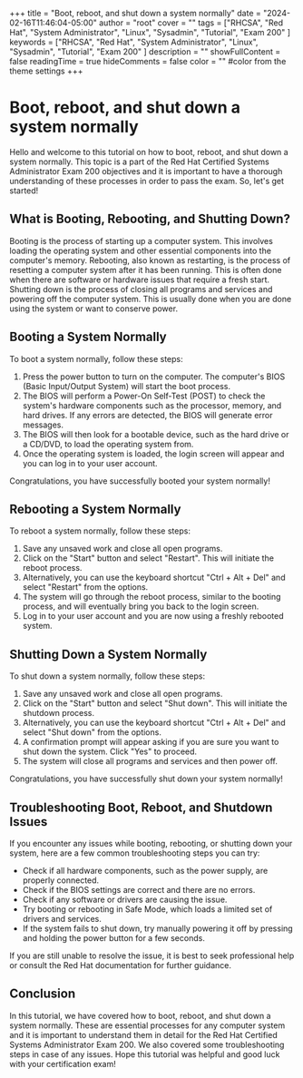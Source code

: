 +++
title = "Boot, reboot, and shut down a system normally"
date = "2024-02-16T11:46:04-05:00"
author = "root"
cover = ""
tags = ["RHCSA", "Red Hat", "System Administrator", "Linux", "Sysadmin", "Tutorial", "Exam 200" ]
keywords = ["RHCSA", "Red Hat", "System Administrator", "Linux", "Sysadmin", "Tutorial", "Exam 200" ]
description = ""
showFullContent = false
readingTime = true
hideComments = false
color = "" #color from the theme settings
+++


# Boot, reboot, and shut down a system normally

Hello and welcome to this tutorial on how to boot, reboot, and shut down a system normally. This topic is a part of the Red Hat Certified Systems Administrator Exam 200 objectives and it is important to have a thorough understanding of these processes in order to pass the exam. So, let's get started!

## What is Booting, Rebooting, and Shutting Down?

Booting is the process of starting up a computer system. This involves loading the operating system and other essential components into the computer's memory. Rebooting, also known as restarting, is the process of resetting a computer system after it has been running. This is often done when there are software or hardware issues that require a fresh start. Shutting down is the process of closing all programs and services and powering off the computer system. This is usually done when you are done using the system or want to conserve power.

## Booting a System Normally

To boot a system normally, follow these steps:

1. Press the power button to turn on the computer. The computer's BIOS (Basic Input/Output System) will start the boot process.
2. The BIOS will perform a Power-On Self-Test (POST) to check the system's hardware components such as the processor, memory, and hard drives. If any errors are detected, the BIOS will generate error messages.
3. The BIOS will then look for a bootable device, such as the hard drive or a CD/DVD, to load the operating system from.
4. Once the operating system is loaded, the login screen will appear and you can log in to your user account.

Congratulations, you have successfully booted your system normally!

## Rebooting a System Normally

To reboot a system normally, follow these steps:

1. Save any unsaved work and close all open programs.
2. Click on the "Start" button and select "Restart". This will initiate the reboot process.
3. Alternatively, you can use the keyboard shortcut "Ctrl + Alt + Del" and select "Restart" from the options.
4. The system will go through the reboot process, similar to the booting process, and will eventually bring you back to the login screen.
5. Log in to your user account and you are now using a freshly rebooted system.

## Shutting Down a System Normally

To shut down a system normally, follow these steps:

1. Save any unsaved work and close all open programs.
2. Click on the "Start" button and select "Shut down". This will initiate the shutdown process.
3. Alternatively, you can use the keyboard shortcut "Ctrl + Alt + Del" and select "Shut down" from the options.
4. A confirmation prompt will appear asking if you are sure you want to shut down the system. Click "Yes" to proceed.
5. The system will close all programs and services and then power off.

Congratulations, you have successfully shut down your system normally!

## Troubleshooting Boot, Reboot, and Shutdown Issues

If you encounter any issues while booting, rebooting, or shutting down your system, here are a few common troubleshooting steps you can try:

- Check if all hardware components, such as the power supply, are properly connected.
- Check if the BIOS settings are correct and there are no errors.
- Check if any software or drivers are causing the issue.
- Try booting or rebooting in Safe Mode, which loads a limited set of drivers and services.
- If the system fails to shut down, try manually powering it off by pressing and holding the power button for a few seconds.

If you are still unable to resolve the issue, it is best to seek professional help or consult the Red Hat documentation for further guidance.

## Conclusion

In this tutorial, we have covered how to boot, reboot, and shut down a system normally. These are essential processes for any computer system and it is important to understand them in detail for the Red Hat Certified Systems Administrator Exam 200. We also covered some troubleshooting steps in case of any issues. Hope this tutorial was helpful and good luck with your certification exam!